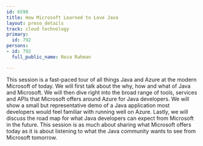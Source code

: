 ```yaml
---
id: 6598
title: How Microsoft Learned to Love Java
layout: preso_details
track: cloud technology
primary:
  id: 792
persons:
- id: 792
  full_public_name: Reza Rahman

---
```

This session is a fast-paced tour of all things Java and Azure at the modern Microsoft of today. We will first talk about the why, how and what of Java and Microsoft. We will then dive right into the broad range of tools, services and APIs that Microsoft offers around Azure for Java developers. We will show a small but representative demo of a Java application most developers would feel familiar with running well on Azure. Lastly, we will discuss the road map for what Java developers can expect from Microsoft in the future. This session is as much about sharing what Microsoft offers today as it is about listening to what the Java community wants to see from Microsoft tomorrow.